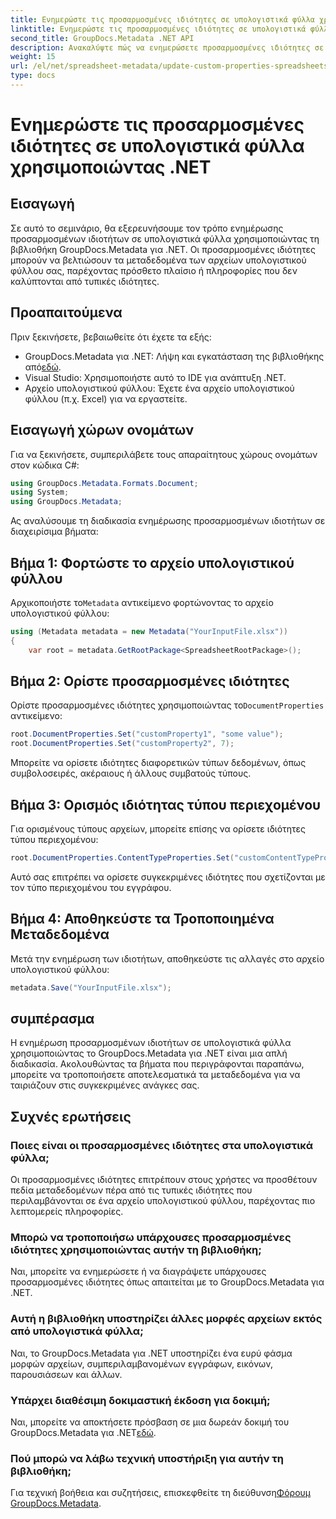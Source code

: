 ```yaml
---
title: Ενημερώστε τις προσαρμοσμένες ιδιότητες σε υπολογιστικά φύλλα χρησιμοποιώντας .NET
linktitle: Ενημερώστε τις προσαρμοσμένες ιδιότητες σε υπολογιστικά φύλλα χρησιμοποιώντας .NET
second_title: GroupDocs.Metadata .NET API
description: Ανακαλύψτε πώς να ενημερώσετε προσαρμοσμένες ιδιότητες σε υπολογιστικά φύλλα χρησιμοποιώντας το GroupDocs.Metadata για .NET. Αυτό το σεμινάριο ενισχύει αποτελεσματικά τις δεξιότητές σας στη διαχείριση μεταδεδομένων.
weight: 15
url: /el/net/spreadsheet-metadata/update-custom-properties-spreadsheets/
type: docs
---
```

# Ενημερώστε τις προσαρμοσμένες ιδιότητες σε υπολογιστικά φύλλα χρησιμοποιώντας .NET

## Εισαγωγή
Σε αυτό το σεμινάριο, θα εξερευνήσουμε τον τρόπο ενημέρωσης προσαρμοσμένων ιδιοτήτων σε υπολογιστικά φύλλα χρησιμοποιώντας τη βιβλιοθήκη GroupDocs.Metadata για .NET. Οι προσαρμοσμένες ιδιότητες μπορούν να βελτιώσουν τα μεταδεδομένα των αρχείων υπολογιστικού φύλλου σας, παρέχοντας πρόσθετο πλαίσιο ή πληροφορίες που δεν καλύπτονται από τυπικές ιδιότητες.
## Προαπαιτούμενα
Πριν ξεκινήσετε, βεβαιωθείτε ότι έχετε τα εξής:
- GroupDocs.Metadata για .NET: Λήψη και εγκατάσταση της βιβλιοθήκης από[εδώ](https://releases.groupdocs.com/metadata/net/).
- Visual Studio: Χρησιμοποιήστε αυτό το IDE για ανάπτυξη .NET.
- Αρχείο υπολογιστικού φύλλου: Έχετε ένα αρχείο υπολογιστικού φύλλου (π.χ. Excel) για να εργαστείτε.

## Εισαγωγή χώρων ονομάτων
Για να ξεκινήσετε, συμπεριλάβετε τους απαραίτητους χώρους ονομάτων στον κώδικα C#:
```csharp
using GroupDocs.Metadata.Formats.Document;
using System;
using GroupDocs.Metadata;
```

Ας αναλύσουμε τη διαδικασία ενημέρωσης προσαρμοσμένων ιδιοτήτων σε διαχειρίσιμα βήματα:
## Βήμα 1: Φορτώστε το αρχείο υπολογιστικού φύλλου
 Αρχικοποιήστε το`Metadata` αντικείμενο φορτώνοντας το αρχείο υπολογιστικού φύλλου:
```csharp
using (Metadata metadata = new Metadata("YourInputFile.xlsx"))
{
    var root = metadata.GetRootPackage<SpreadsheetRootPackage>();
```
## Βήμα 2: Ορίστε προσαρμοσμένες ιδιότητες
 Ορίστε προσαρμοσμένες ιδιότητες χρησιμοποιώντας το`DocumentProperties` αντικείμενο:
```csharp
root.DocumentProperties.Set("customProperty1", "some value");
root.DocumentProperties.Set("customProperty2", 7);
```
Μπορείτε να ορίσετε ιδιότητες διαφορετικών τύπων δεδομένων, όπως συμβολοσειρές, ακέραιους ή άλλους συμβατούς τύπους.
## Βήμα 3: Ορισμός ιδιότητας τύπου περιεχομένου
Για ορισμένους τύπους αρχείων, μπορείτε επίσης να ορίσετε ιδιότητες τύπου περιεχομένου:
```csharp
root.DocumentProperties.ContentTypeProperties.Set("customContentTypeProperty", "custom value");
```
Αυτό σας επιτρέπει να ορίσετε συγκεκριμένες ιδιότητες που σχετίζονται με τον τύπο περιεχομένου του εγγράφου.
## Βήμα 4: Αποθηκεύστε τα Τροποποιημένα Μεταδεδομένα
Μετά την ενημέρωση των ιδιοτήτων, αποθηκεύστε τις αλλαγές στο αρχείο υπολογιστικού φύλλου:
```csharp
metadata.Save("YourInputFile.xlsx");
```

## συμπέρασμα
Η ενημέρωση προσαρμοσμένων ιδιοτήτων σε υπολογιστικά φύλλα χρησιμοποιώντας το GroupDocs.Metadata για .NET είναι μια απλή διαδικασία. Ακολουθώντας τα βήματα που περιγράφονται παραπάνω, μπορείτε να τροποποιήσετε αποτελεσματικά τα μεταδεδομένα για να ταιριάζουν στις συγκεκριμένες ανάγκες σας.

## Συχνές ερωτήσεις
### Ποιες είναι οι προσαρμοσμένες ιδιότητες στα υπολογιστικά φύλλα;
Οι προσαρμοσμένες ιδιότητες επιτρέπουν στους χρήστες να προσθέτουν πεδία μεταδεδομένων πέρα από τις τυπικές ιδιότητες που περιλαμβάνονται σε ένα αρχείο υπολογιστικού φύλλου, παρέχοντας πιο λεπτομερείς πληροφορίες.
### Μπορώ να τροποποιήσω υπάρχουσες προσαρμοσμένες ιδιότητες χρησιμοποιώντας αυτήν τη βιβλιοθήκη;
Ναι, μπορείτε να ενημερώσετε ή να διαγράψετε υπάρχουσες προσαρμοσμένες ιδιότητες όπως απαιτείται με το GroupDocs.Metadata για .NET.
### Αυτή η βιβλιοθήκη υποστηρίζει άλλες μορφές αρχείων εκτός από υπολογιστικά φύλλα;
Ναι, το GroupDocs.Metadata για .NET υποστηρίζει ένα ευρύ φάσμα μορφών αρχείων, συμπεριλαμβανομένων εγγράφων, εικόνων, παρουσιάσεων και άλλων.
### Υπάρχει διαθέσιμη δοκιμαστική έκδοση για δοκιμή;
 Ναι, μπορείτε να αποκτήσετε πρόσβαση σε μια δωρεάν δοκιμή του GroupDocs.Metadata για .NET[εδώ](https://releases.groupdocs.com/).
### Πού μπορώ να λάβω τεχνική υποστήριξη για αυτήν τη βιβλιοθήκη;
 Για τεχνική βοήθεια και συζητήσεις, επισκεφθείτε τη διεύθυνση[Φόρουμ GroupDocs.Metadata](https://forum.groupdocs.com/c/metadata/14).